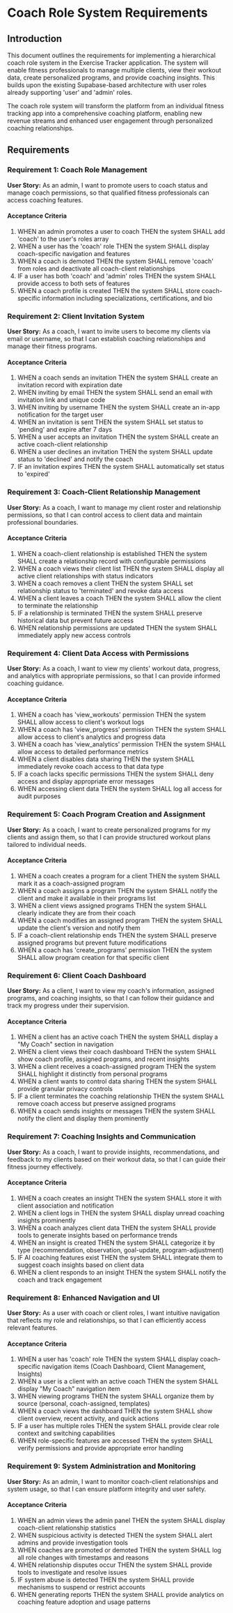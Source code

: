 # Coach Role System Requirements

## Introduction

This document outlines the requirements for implementing a hierarchical coach role system in the Exercise Tracker application. The system will enable fitness professionals to manage multiple clients, view their workout data, create personalized programs, and provide coaching insights. This builds upon the existing Supabase-based architecture with user roles already supporting 'user' and 'admin' roles.

The coach role system will transform the platform from an individual fitness tracking app into a comprehensive coaching platform, enabling new revenue streams and enhanced user engagement through personalized coaching relationships.

## Requirements

### Requirement 1: Coach Role Management

**User Story:** As an admin, I want to promote users to coach status and manage coach permissions, so that qualified fitness professionals can access coaching features.

#### Acceptance Criteria

1. WHEN an admin promotes a user to coach THEN the system SHALL add 'coach' to the user's roles array
2. WHEN a user has the 'coach' role THEN the system SHALL display coach-specific navigation and features
3. WHEN a coach is demoted THEN the system SHALL remove 'coach' from roles and deactivate all coach-client relationships
4. IF a user has both 'coach' and 'admin' roles THEN the system SHALL provide access to both sets of features
5. WHEN a coach profile is created THEN the system SHALL store coach-specific information including specializations, certifications, and bio

### Requirement 2: Client Invitation System

**User Story:** As a coach, I want to invite users to become my clients via email or username, so that I can establish coaching relationships and manage their fitness programs.

#### Acceptance Criteria

1. WHEN a coach sends an invitation THEN the system SHALL create an invitation record with expiration date
2. WHEN inviting by email THEN the system SHALL send an email with invitation link and unique code
3. WHEN inviting by username THEN the system SHALL create an in-app notification for the target user
4. WHEN an invitation is sent THEN the system SHALL set status to 'pending' and expire after 7 days
5. WHEN a user accepts an invitation THEN the system SHALL create an active coach-client relationship
6. WHEN a user declines an invitation THEN the system SHALL update status to 'declined' and notify the coach
7. IF an invitation expires THEN the system SHALL automatically set status to 'expired'

### Requirement 3: Coach-Client Relationship Management

**User Story:** As a coach, I want to manage my client roster and relationship permissions, so that I can control access to client data and maintain professional boundaries.

#### Acceptance Criteria

1. WHEN a coach-client relationship is established THEN the system SHALL create a relationship record with configurable permissions
2. WHEN a coach views their client list THEN the system SHALL display all active client relationships with status indicators
3. WHEN a coach removes a client THEN the system SHALL set relationship status to 'terminated' and revoke data access
4. WHEN a client leaves a coach THEN the system SHALL allow the client to terminate the relationship
5. IF a relationship is terminated THEN the system SHALL preserve historical data but prevent future access
6. WHEN relationship permissions are updated THEN the system SHALL immediately apply new access controls

### Requirement 4: Client Data Access with Permissions

**User Story:** As a coach, I want to view my clients' workout data, progress, and analytics with appropriate permissions, so that I can provide informed coaching guidance.

#### Acceptance Criteria

1. WHEN a coach has 'view_workouts' permission THEN the system SHALL allow access to client's workout logs
2. WHEN a coach has 'view_progress' permission THEN the system SHALL allow access to client's analytics and progress data
3. WHEN a coach has 'view_analytics' permission THEN the system SHALL allow access to detailed performance metrics
4. WHEN a client disables data sharing THEN the system SHALL immediately revoke coach access to that data type
5. IF a coach lacks specific permissions THEN the system SHALL deny access and display appropriate error messages
6. WHEN accessing client data THEN the system SHALL log all access for audit purposes

### Requirement 5: Coach Program Creation and Assignment

**User Story:** As a coach, I want to create personalized programs for my clients and assign them, so that I can provide structured workout plans tailored to individual needs.

#### Acceptance Criteria

1. WHEN a coach creates a program for a client THEN the system SHALL mark it as a coach-assigned program
2. WHEN a coach assigns a program THEN the system SHALL notify the client and make it available in their programs list
3. WHEN a client views assigned programs THEN the system SHALL clearly indicate they are from their coach
4. WHEN a coach modifies an assigned program THEN the system SHALL update the client's version and notify them
5. IF a coach-client relationship ends THEN the system SHALL preserve assigned programs but prevent future modifications
6. WHEN a coach has 'create_programs' permission THEN the system SHALL allow program creation for that specific client

### Requirement 6: Client Coach Dashboard

**User Story:** As a client, I want to view my coach's information, assigned programs, and coaching insights, so that I can follow their guidance and track my progress under their supervision.

#### Acceptance Criteria

1. WHEN a client has an active coach THEN the system SHALL display a "My Coach" section in navigation
2. WHEN a client views their coach dashboard THEN the system SHALL show coach profile, assigned programs, and recent insights
3. WHEN a client receives a coach-assigned program THEN the system SHALL highlight it distinctly from personal programs
4. WHEN a client wants to control data sharing THEN the system SHALL provide granular privacy controls
5. IF a client terminates the coaching relationship THEN the system SHALL remove coach access but preserve assigned programs
6. WHEN a coach sends insights or messages THEN the system SHALL notify the client and display them prominently

### Requirement 7: Coaching Insights and Communication

**User Story:** As a coach, I want to provide insights, recommendations, and feedback to my clients based on their workout data, so that I can guide their fitness journey effectively.

#### Acceptance Criteria

1. WHEN a coach creates an insight THEN the system SHALL store it with client association and notification
2. WHEN a client logs in THEN the system SHALL display unread coaching insights prominently
3. WHEN a coach analyzes client data THEN the system SHALL provide tools to generate insights based on performance trends
4. WHEN an insight is created THEN the system SHALL categorize it by type (recommendation, observation, goal-update, program-adjustment)
5. IF AI coaching features exist THEN the system SHALL integrate them to suggest coach insights based on client data
6. WHEN a client responds to an insight THEN the system SHALL notify the coach and track engagement

### Requirement 8: Enhanced Navigation and UI

**User Story:** As a user with coach or client roles, I want intuitive navigation that reflects my role and relationships, so that I can efficiently access relevant features.

#### Acceptance Criteria

1. WHEN a user has 'coach' role THEN the system SHALL display coach-specific navigation items (Coach Dashboard, Client Management, Insights)
2. WHEN a user is a client with an active coach THEN the system SHALL display "My Coach" navigation item
3. WHEN viewing programs THEN the system SHALL organize them by source (personal, coach-assigned, templates)
4. WHEN a coach views the dashboard THEN the system SHALL show client overview, recent activity, and quick actions
5. IF a user has multiple roles THEN the system SHALL provide clear role context and switching capabilities
6. WHEN role-specific features are accessed THEN the system SHALL verify permissions and provide appropriate error handling

### Requirement 9: System Administration and Monitoring

**User Story:** As an admin, I want to monitor coach-client relationships and system usage, so that I can ensure platform integrity and user safety.

#### Acceptance Criteria

1. WHEN an admin views the admin panel THEN the system SHALL display coach-client relationship statistics
2. WHEN suspicious activity is detected THEN the system SHALL alert admins and provide investigation tools
3. WHEN coaches are promoted or demoted THEN the system SHALL log all role changes with timestamps and reasons
4. WHEN relationship disputes occur THEN the system SHALL provide tools to investigate and resolve issues
5. IF system abuse is detected THEN the system SHALL provide mechanisms to suspend or restrict accounts
6. WHEN generating reports THEN the system SHALL provide analytics on coaching feature adoption and usage patterns